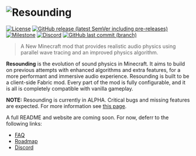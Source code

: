 # ![Resounding](https://user-images.githubusercontent.com/76263371/153949378-753b5e61-dad7-48bd-b9bc-a36c1836551d.png)

[![License](https://img.shields.io/github/license/thedocruby/resounding?style=for-the-badge)](https://github.com/thedocruby/resounding/blob/master/LICENSE)
[![GitHub release (latest SemVer including pre-releases)](https://img.shields.io/github/v/release/thedocruby/resounding?include_prereleases&sort=semver&style=for-the-badge)](https://github.com/thedocruby/resounding/releases/latest)
[![Milestone](https://img.shields.io/github/milestones/progress-percent/thedocruby/resounding/2?style=for-the-badge)](https://github.com/thedocruby/resounding/milestones)
[![Discord](https://img.shields.io/discord/838159960973901894?label=Discord&style=for-the-badge)](https://discord.gg/kdZ6gH7Hg6)
[![GitHub last commit (branch)](https://img.shields.io/github/last-commit/thedocruby/resounding/master?style=for-the-badge)](https://github.com/thedocruby/resounding/commits/master)

> A New Minecraft mod that provides realistic audio physics using parallel wave tracing and an improved physics algorithm.

**Resounding** is the evolution of sound physics in Minecraft. It aims to build on previous attempts with enhanced algorithms and extra features, for a more performant and immersive audio experience. Resounding is built to be a client-side Fabric mod. Every part of the mod is fully configurable, and it is all is completely compatible with vanilla gameplay.

**NOTE:** Resounding is currently in ALPHA. Critical bugs and missing features are expected. For more information see [this page](https://github.com/thedocruby/resounding/wiki/FAQ#what-are-resounding-alpha-versions).

A full README and website are coming soon. For now, deferr to the following links:

- [FAQ](https://github.com/thedocruby/resounding/wiki/FAQ)
- [Roadmap](https://github.com/thedocruby/resounding/wiki/Roadmap)
- [Discord](https://discord.gg/kdZ6gH7Hg6)

